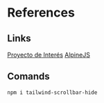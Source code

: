 # References

## Links

[Proyecto de Interés](https://youtu.be/RF-A7lBUnmY)
[AlpineJS](https://alpinejs.dev/start-here)

## Comands

```bash
npm i tailwind-scrollbar-hide
```
